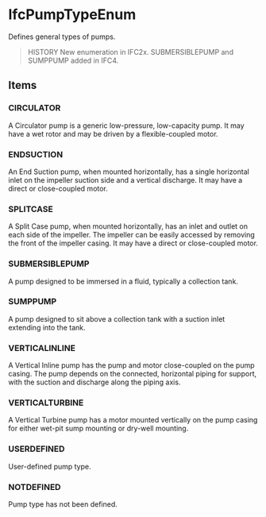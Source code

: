 # IfcPumpTypeEnum

Defines general types of pumps.
<!-- end of short definition -->


> HISTORY New enumeration in IFC2x. SUBMERSIBLEPUMP and SUMPPUMP added in IFC4.

## Items

### CIRCULATOR
A Circulator pump is a generic low-pressure, low-capacity pump. It may have a wet rotor and may be driven by a flexible-coupled motor.

### ENDSUCTION
An End Suction pump, when mounted horizontally, has a single horizontal inlet on the impeller suction side and a vertical discharge. It may have a direct or close-coupled motor.

### SPLITCASE
A Split Case pump, when mounted horizontally, has an inlet and outlet on each side of the impeller. The impeller can be easily accessed by removing the front of the impeller casing. It may have a direct or close-coupled motor.

### SUBMERSIBLEPUMP
A pump designed to be immersed in a fluid, typically a collection tank.

### SUMPPUMP
A pump designed to sit above a collection tank with a suction inlet extending into the tank.

### VERTICALINLINE
A Vertical Inline pump has the pump and motor close-coupled on the pump casing. The pump depends on the connected, horizontal piping for support, with the suction and discharge along the piping axis.

### VERTICALTURBINE
A Vertical Turbine pump has a motor mounted vertically on the pump casing for either
        wet-pit sump mounting or dry-well mounting.

### USERDEFINED
User-defined pump type.

### NOTDEFINED
Pump type has not been defined.
